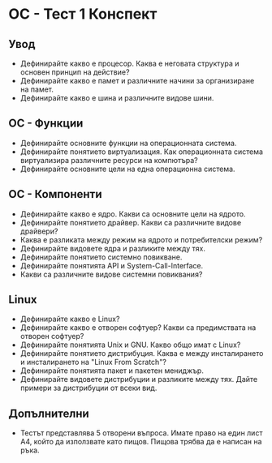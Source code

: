 # ОС - Тест 1 Конспект

## Увод

- Дефинирайте какво е процесор. Каква е неговата структура и основен принцип на действие?
- Дефинирайте какво е памет и различните начини за организиране на памет.
- Дефинирайте какво е шина и различните видове шини.

## ОС - Функции

- Дефинирайте основните функции на операционната система.
- Дефинирайте понятието виртуализация. Как операционната система виртуализира различните ресурси на компютъра?
- Дефинирайте основните цели на една операционна система.

## ОС - Компоненти

- Дефинирайте какво е ядро. Какви са основните цели на ядрото.
- Дефинирайте понятието драйвер. Какви са различните видове драйвери?
- Каква е разликата между режим на ядрото и потребителски режим?
- Дефинирайте видовете ядра и разликите между тях.
- Дефинирайте понятието системно повикване.
- Дефинирайте понятията API и System-Call-Interface.
- Какви са различните видове системни повиквания?

## Linux

- Дефинирайте какво е Linux?
- Дефинирайте какво е отворен софтуер? Какви са предимствата на отворен софтуер?
- Дефинирайте понятията Unix и GNU. Какво общо имат с Linux?
- Дефинирайте понятието дистрибуция. Каква е между инсталирането и инсталирането на "Linux From Scratch"?
- Дефинирайте понятията пакет и пакетен мениджър.
- Дефинирайте видовете дистрибуции и разликите между тях. Дайте примери за дистрибуции от всеки вид.

## Допълнителни

- Тестът представлява 5 отворени въпроса. Имате право на един лист А4, който да използвате като пищов. Пищова трябва да е написан на ръка.
